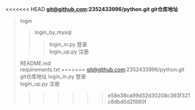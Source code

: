 <<<<<<< HEAD
**git@github.com:2352433996/python.git git仓库地址**
>login
> > login_by_mysql
> > > login_in.py 登录  
> > > login_up.py 注册  
>
> README.md  
> requirements.txt
=======
git@github.com:2352433996/python.git   git仓库地址
login_in.py 登录  
login_up.py 注册
>>>>>>> e58e38ca99d32d30208c393f321c8dbd0d2f880f
